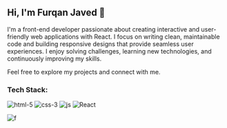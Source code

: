  <h2>Hi, I'm Furqan Javed 👋</h2>

I'm a front-end developer passionate about creating interactive and user-friendly web applications with React. I focus on writing clean, maintainable code and building responsive designs that provide seamless user experiences. I enjoy solving challenges, learning new technologies, and continuously improving my skills.

Feel free to explore my projects and connect with me.

<h3>Tech Stack:</h3>

![html-5](https://github.com/user-attachments/assets/a3450eb8-3dff-48ca-b7c2-86b5cf146b73) 
![css-3](https://github.com/user-attachments/assets/3f929ba3-bf78-4c24-b8fd-56b7563016f1) 
![js](https://github.com/user-attachments/assets/fc805c02-bf4a-415e-b46d-98e4472a1ff2) 
![React](https://github.com/user-attachments/assets/d60117b7-5255-4fe0-b89f-eb680a8f828f)

![f](https://github-readme-stats.vercel.app/api/top-langs?username=furqanjaved1060&show_icons=true&locale=en&layout=compact)
